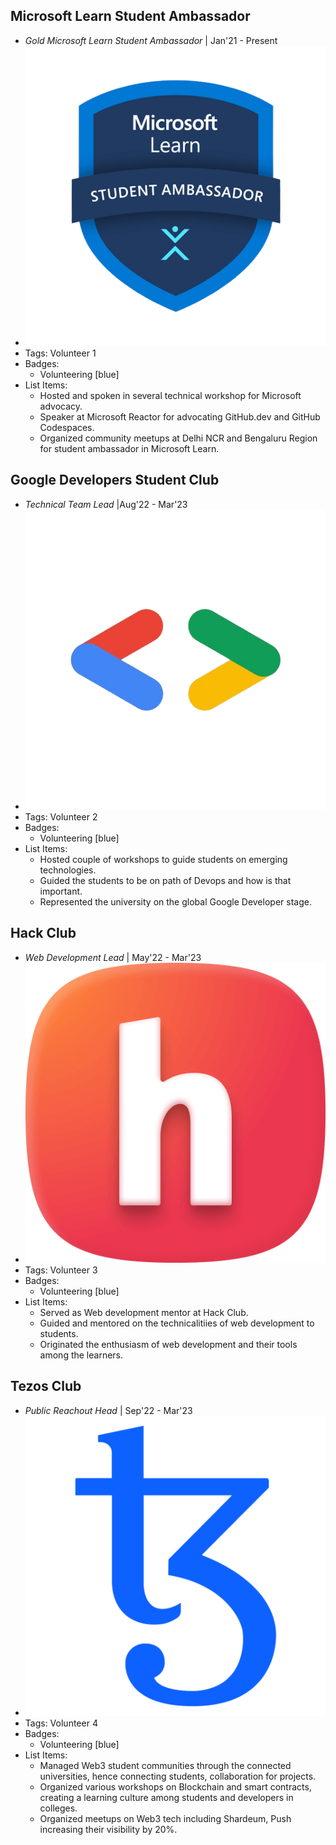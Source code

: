 ## Microsoft Learn Student Ambassador 
- *Gold Microsoft Learn Student Ambassador* | Jan'21 - Present
- ![logo512](../assets/MLSA512.png)
- Tags: Volunteer 1
- Badges:
  - Volunteering [blue]
- List Items:
  - Hosted and spoken in several technical workshop for  Microsoft advocacy. 
  - Speaker at Microsoft Reactor for advocating GitHub.dev and GitHub Codespaces. 
  - Organized community meetups at Delhi NCR and Bengaluru Region for student ambassador in Microsoft Learn. 

## Google Developers Student Club
- *Technical Team Lead* |Aug'22 - Mar'23
- ![logo512](../assets/GDSC512.png)
- Tags: Volunteer 2
- Badges:
  - Volunteering [blue]
- List Items:
  - Hosted couple of workshops to guide students on emerging technologies. 
  - Guided the students to be on path of Devops and how is that important. 
  - Represented the university on the global Google Developer stage. 

## Hack Club 
- *Web Development Lead* | May'22 - Mar'23
- ![logo512](../assets/hackclub512.png)
- Tags: Volunteer 3
- Badges:
  - Volunteering [blue]
- List Items:
  - Served as Web development mentor at Hack Club.
  - Guided and mentored on the technicalitiies of web development to students. 
  - Originated the enthusiasm of web development and their tools among the learners. 

## Tezos Club 
- *Public Reachout Head* | Sep'22 - Mar'23
- ![logo512](../assets/Tezos512.png)
- Tags: Volunteer 4
- Badges:
  - Volunteering [blue]
- List Items:
  - Managed Web3 student communities through the connected universities, hence connecting students, collaboration for projects.
  - Organized various workshops on Blockchain and smart contracts, creating a learning culture among students and developers in colleges.
  - Organized meetups on Web3 tech including Shardeum, Push increasing their visibility by 20%. 
